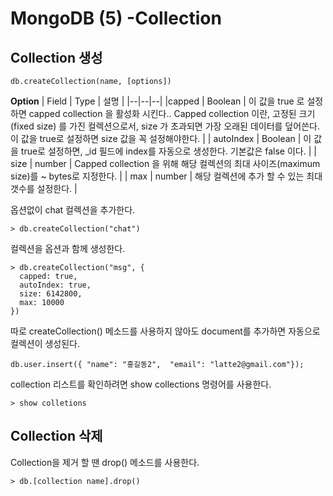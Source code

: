 # MongoDB (5)  -Collection 
 
## Collection 생성

```shell
db.createCollection(name, [options]) 
```


**Option** 
| Field | Type | 설명 |
|--|--|--|
|capped | Boolean | 이 값을 true 로 설정하면 capped collection 을 활성화 시킨다.. Capped collection 이란, 고정된 크기(fixed size) 를 가진 컬렉션으로서, size 가 초과되면 가장 오래된 데이터를 덮어쓴다. 이 값을 true로 설정하면 size 값을 꼭 설정해야한다. |
| autoIndex	| Boolean | 	이 값을 true로 설정하면, _id 필드에 index를 자동으로 생성한다. 기본값은 false 이다. |
| size	| number | Capped collection 을 위해 해당 컬렉션의 최대 사이즈(maximum size)를 ~ bytes로 지정한다. |
| max	| number	| 해당 컬렉션에 추가 할 수 있는 최대 갯수를 설정한다. |

옵션없이 chat 컬렉션을 추가한다. 
```shell
> db.createCollection("chat")
```
컬렉션을 옵션과 함께 생성한다. 
```shell
> db.createCollection("msg", {
  capped: true, 
  autoIndex: true, 
  size: 6142800,
  max: 10000
})
```

따로 createCollection() 메소드를 사용하지 않아도 document를 추가하면 자동으로 컬렉션이 생성된다. 

```shell
db.user.insert({ "name": "홍길동2",  "email": "latte2@gmail.com"});
```



 collection 리스트를 확인하려면 show collections 명령어를 사용한다. 
 ```shell
 > show colletions
 ```

## Collection 삭제 

Collection을 제거 할 땐 drop()  메소드를 사용한다. 

```shell
> db.[collection name].drop()
```